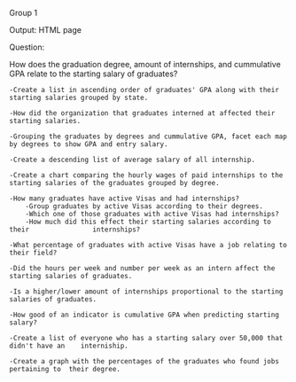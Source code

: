 Group 1

Output: HTML page 

Question: 


How does the graduation degree, amount of internships, and cummulative GPA relate to the starting salary of graduates?

	-Create a list in ascending order of graduates' GPA along with their starting salaries grouped by state.

	-How did the organization that graduates interned at affected their starting salaries.

	-Grouping the graduates by degrees and cummulative GPA, facet each map by degrees to show GPA and entry salary.

	-Create a descending list of average salary of all internship.

	-Create a chart comparing the hourly wages of paid internships to the starting salaries of the graduates grouped by degree.

	-How many graduates have active Visas and had internships?
		-Group graduates by active Visas according to their degrees.
		-Which one of those graduates with active Visas had internships?
		-How much did this effect their starting salaries according to their 				internships?

	-What percentage of graduates with active Visas have a job relating to their field?

	-Did the hours per week and number per week as an intern affect the starting salaries of graduates.

	-Is a higher/lower amount of internships proportional to the starting salaries of graduates.

	-How good of an indicator is cumulative GPA when predicting starting salary?

	-Create a list of everyone who has a starting salary over 50,000 that didn't have an 	interniship.

	-Create a graph with the percentages of the graduates who found jobs pertaining to 	their degree.
